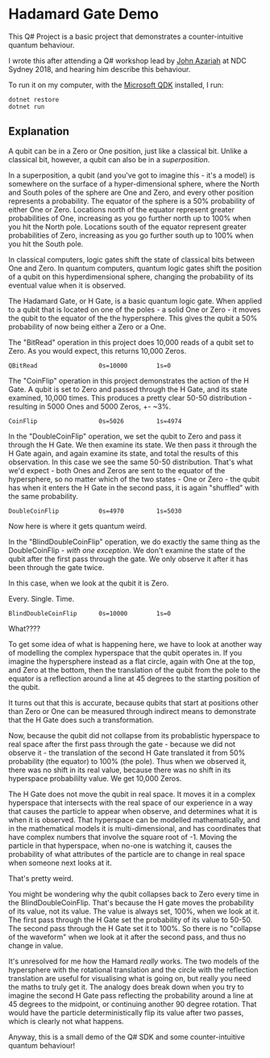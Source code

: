 # Hadamard Gate Demo

This Q# Project is a basic project that demonstrates a counter-intuitive quantum behaviour.

I wrote this after attending a Q# workshop lead by [John Azariah](https://ndcsydney.com/speaker/john-azariah) at NDC Sydney 2018, and hearing him describe this behaviour.

To run it on my computer, with the [Microsoft QDK](https://docs.microsoft.com/en-us/quantum/quantum-installconfig?view=qsharp-preview) installed, I run:

```
dotnet restore
dotnet run
```

## Explanation

A qubit can be in a Zero or One position, just like a classical bit. Unlike a classical bit, however, a qubit can also be in a _superposition_.

In a superposition, a qubit (and you've got to imagine this - it's a model) is somewhere on the surface of a hyper-dimensional sphere, where the North and South poles of the sphere are One and Zero, and every other position represents a probability. The equator of the sphere is a 50% probability of either One or Zero. Locations north of the equator represent greater probabilities of One, increasing as you go further north up to 100% when you hit the North pole. Locations south of the equator represent greater probabilities of Zero, increasing as you go further south up to 100% when you hit the South pole.

In classical computers, logic gates shift the state of classical bits between One and Zero. In quantum computers, quantum logic gates shift the position of a qubit on this hyperdimensional sphere, changing the probability of its eventual value when it is observed.

The Hadamard Gate, or H Gate, is a basic quantum logic gate. When applied to a qubit that is located on one of the poles - a solid One or Zero - it moves the qubit to the equator of the the hypersphere. This gives the qubit a 50% probability of now being either a Zero or a One.

The "BitRead" operation in this project does 10,000 reads of a qubit set to Zero. As you would expect, this returns 10,000 Zeros.

```
QBitRead                 0s=10000        1s=0
```

The "CoinFlip" operation in this project demonstrates the action of the H Gate. A qubit is set to Zero and passed through the H Gate, and its state examined, 10,000 times. This produces a pretty clear 50-50 distribution - resulting in 5000 Ones and 5000 Zeros, +- ~3%.

```
CoinFlip                 0s=5026         1s=4974
```

In the "DoubleCoinFlip" operation, we set the qubit to Zero and pass it through the H Gate. We then examine its state. We then pass it through the H Gate again, and again examine its state, and total the results of this observation. In this case we see the same 50-50 distribution. That's what we'd expect - both Ones and Zeros are sent to the equator of the hypersphere, so no matter which of the two states - One or Zero - the qubit has when it enters the H Gate in the second pass, it is again "shuffled" with the same probability.

```
DoubleCoinFlip           0s=4970         1s=5030
```

Now here is where it gets quantum weird.

In the "BlindDoubleCoinFlip" operation, we do exactly the same thing as the DoubleCoinFlip - _with one exception_. We don't examine the state of the qubit after the first pass through the gate. We only observe it after it has been through the gate twice.

In this case, when we look at the qubit it is Zero.

Every. Single. Time.

```
BlindDoubleCoinFlip      0s=10000        1s=0
```

What????

To get some idea of what is happening here, we have to look at another way of modelling the complex hyperspace that the qubit operates in. If you imagine the hypersphere instead as a flat circle, again with One at the top, and Zero at the bottom, then the translation of the qubit from the pole to the equator is a reflection around a line at 45 degrees to the starting position of the qubit.

It turns out that this is accurate, because qubits that start at positions other than Zero or One can be measured through indirect means to demonstrate that the H Gate does such a transformation.

Now, because the qubit did not collapse from its probablistic hyperspace to real space after the first pass through the gate - because we did not observe it - the translation of the second H Gate translated it from 50% probability (the equator) to 100% (the pole). Thus when we observed it, there was no shift in its real value, because there was no shift in its hyperspace probabililty value. We get 10,000 Zeros.

The H Gate does not move the qubit in real space. It moves it in a complex hyperspace that intersects with the real space of our experience in a way that causes the particle to appear when observe, and determines what it is when it is observed. That hyperspace can be modelled mathematically, and in the mathematical models it is multi-dimensional, and has coordinates that have complex numbers that involve the square root of -1. Moving the particle in that hyperspace, when no-one is watching it, causes the probability of what attributes of the particle are to change in real space when someone next looks at it.

That's pretty weird.

You might be wondering why the qubit collapses back to Zero every time in the BlindDoubleCoinFlip. That's because the H gate moves the probability of its value, not its value. The value is always set, 100%, when we look at it. The first pass through the H Gate set the probability of its value to 50-50. The second pass through the H Gate set it to 100%. So there is no "collapse of the waveform" when we look at it after the second pass, and thus no change in value.

It's unresolved for me how the Hamard *really* works. The two models of the hypersphere with the rotational translation and the circle with the reflection translation are useful for visualising what is going on, but really you need the maths to truly get it. The analogy does break down when you try to imagine the second H Gate pass reflecting the probability around a line at 45 degrees to the midpoint, or continuing another 90 degree rotation. That would have the particle deterministically flip its value after two passes, which is clearly not what happens.

Anyway, this is a small demo of the Q# SDK and some counter-intuitive quantum behaviour!
